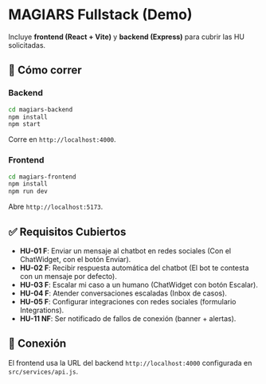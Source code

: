 # MAGIARS Fullstack (Demo)

Incluye **frontend (React + Vite)** y **backend (Express)** para cubrir las HU solicitadas.

## 🚀 Cómo correr

### Backend
```bash
cd magiars-backend
npm install
npm start
```
Corre en `http://localhost:4000`.

### Frontend
```bash
cd magiars-frontend
npm install
npm run dev
```
Abre `http://localhost:5173`.

## ✅ Requisitos Cubiertos
- **HU-01 F**: Enviar un mensaje al chatbot en redes sociales (Con el ChatWidget, con el botón Enviar).
- **HU-02 F**: Recibir respuesta automática del chatbot (El bot te contesta con un mensaje por defecto).
- **HU-03 F**: Escalar mi caso a un humano (ChatWidget con botón Escalar).
- **HU-04 F**: Atender conversaciones escaladas (Inbox de casos).
- **HU-05 F**: Configurar integraciones con redes sociales (formulario Integrations).
- **HU-11 NF**: Ser notificado de fallos de conexión (banner + alertas).

## 🔗 Conexión
El frontend usa la URL del backend `http://localhost:4000` configurada en `src/services/api.js`.
